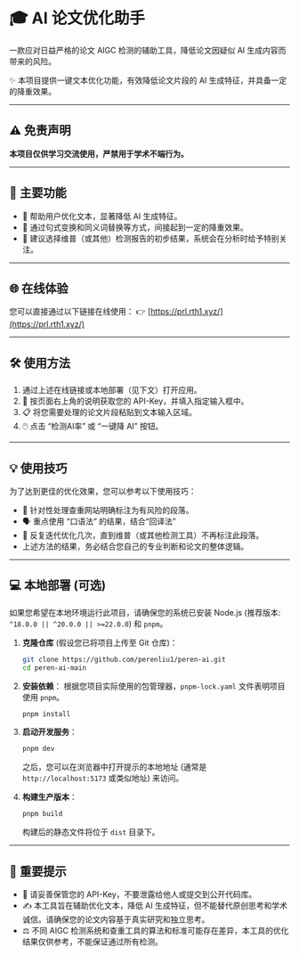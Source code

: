 # 🎓 AI 论文优化助手

一款应对日益严格的论文 AIGC 检测的辅助工具，降低论文因疑似 AI 生成内容而带来的风险。

✨ 本项目提供一键文本优化功能，有效降低论文片段的 AI 生成特征，并具备一定的降重效果。

-----

## ⚠️ 免责声明

**本项目仅供学习交流使用，严禁用于学术不端行为。**

-----

## 🚀 主要功能

  * 📝 帮助用户优化文本，显著降低 AI 生成特征。
  * 🔄 通过句式变换和同义词替换等方式，间接起到一定的降重效果。
  * 🎯 建议选择维普（或其他）检测报告的初步结果，系统会在分析时给予特别关注。

-----

## 🌐 在线体验

您可以直接通过以下链接在线使用：
👉 [https://prl.rth1.xyz/](https://prl.rth1.xyz/)

-----

## 🛠️ 使用方法

1.  通过上述在线链接或本地部署（见下文）打开应用。
2.  🔑 按页面右上角的说明获取您的 API-Key，并填入指定输入框中。
3.  📋 将您需要处理的论文片段粘贴到文本输入区域。
4.  🖱️ 点击 “检测AI率” 或 “一键降 AI” 按钮。

-----

## 💡 使用技巧

为了达到更佳的优化效果，您可以参考以下使用技巧：

  * 🎯 针对性处理查重网站明确标注为有风险的段落。
  * 🗣️ 重点使用 “口语法“ 的结果，结合“回译法”
  * 🔄 反复迭代优化几次，直到维普（或其他检测工具）不再标注此段落。
  * 上述方法的结果，务必结合您自己的专业判断和论文的整体逻辑。

-----

## 💻 本地部署 (可选)

如果您希望在本地环境运行此项目，请确保您的系统已安装 Node.js (推荐版本: `^18.0.0 || ^20.0.0 || >=22.0.0`) 和 `pnpm`。

1.  **克隆仓库** (假设您已将项目上传至 Git 仓库)：

    ```bash
    git clone https://github.com/perenliu1/peren-ai.git
    cd peren-ai-main
    ```

2.  **安装依赖**：
    根据您项目实际使用的包管理器，`pnpm-lock.yaml` 文件表明项目使用 `pnpm`。

    ```bash
    pnpm install
    ```

3.  **启动开发服务**：

    ```bash
    pnpm dev
    ```

    之后，您可以在浏览器中打开提示的本地地址 (通常是 `http://localhost:5173` 或类似地址) 来访问。

4.  **构建生产版本**：

    ```bash
    pnpm build
    ```

    构建后的静态文件将位于 `dist` 目录下。

-----

## 🔔 重要提示

  * 🔑 请妥善保管您的 API-Key，不要泄露给他人或提交到公开代码库。
  * ✍️ 本工具旨在辅助优化文本，降低 AI 生成特征，但不能替代原创思考和学术诚信。请确保您的论文内容基于真实研究和独立思考。
  * ⚖️ 不同 AIGC 检测系统和查重工具的算法和标准可能存在差异，本工具的优化结果仅供参考，不能保证通过所有检测。
